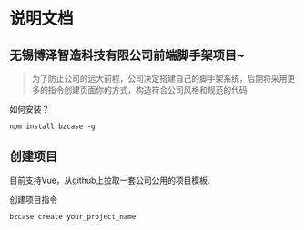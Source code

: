 # 说明文档

## 无锡博泽智造科技有限公司前端脚手架项目~

> 为了防止公司的远大前程，公司决定搭建自己的脚手架系统，后期将采用更多的指令创建页面你的方式，构造符合公司风格和规范的代码

如何安装？

```shell
npm install bzcase -g
```

## 创建项目

目前支持Vue，从github上拉取一套公司公用的项目模板.

创建项目指令

```shell
bzcase create your_project_name
```
